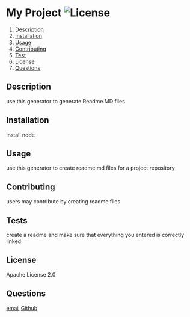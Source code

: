 # My Project ![License](https://img.shields.io/badge/license-Apache%20License%202.0-blue)

 1. [Description](#description)
 2. [Installation](#installation)
 3. [Usage](#usage)
 4. [Contributing](#contributing) 
 5. [Test](#tests)
 6. [License](#license)
 7. [Questions](#questions)

## Description
 use this generator to generate Readme.MD files

 ## Installation
 install node

 ## Usage
 use this generator to create readme.md files for a project repository

 ## Contributing 
 users may contribute by creating readme files

 ## Tests 
 create a readme and make sure that everything you entered is correctly linked

 ## License
 Apache License 2.0

 ## Questions
[email](walleric23@gmail.com) [Github](www.github.com/walleric23)
